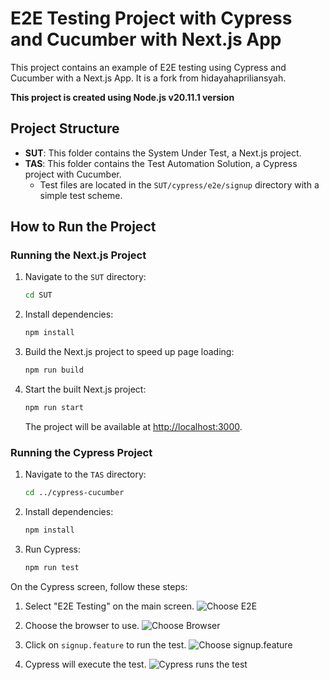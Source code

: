# E2E Testing Project with Cypress and Cucumber with Next.js App

This project contains an example of E2E testing using Cypress and Cucumber with a Next.js App. It is a fork from hidayahapriliansyah. 

**This project is created using Node.js v20.11.1 version**

## Project Structure

- **SUT**: This folder contains the System Under Test, a Next.js project.
- **TAS**: This folder contains the Test Automation Solution, a Cypress project with Cucumber.
  - Test files are located in the `SUT/cypress/e2e/signup` directory with a simple test scheme.

## How to Run the Project

### Running the Next.js Project

1. Navigate to the `SUT` directory:
   ```bash
   cd SUT
   ```
2. Install dependencies:
   ```bash
   npm install
   ```
3. Build the Next.js project to speed up page loading:
   ```bash
   npm run build
   ```
4. Start the built Next.js project:
   ```bash
   npm run start
   ```
   The project will be available at [http://localhost:3000](http://localhost:3000).

### Running the Cypress Project

1. Navigate to the `TAS` directory:
   ```bash
   cd ../cypress-cucumber
   ```
2. Install dependencies:
   ```bash
   npm install
   ```
3. Run Cypress:
   ```bash
   npm run test
   ```
On the Cypress screen, follow these steps:

1. Select "E2E Testing" on the main screen.
  ![Choose E2E](/images/1.png)

2. Choose the browser to use.
  ![Choose Browser](/images/2.png)

3. Click on `signup.feature` to run the test.
  ![Choose signup.feature](/images/3.png)

4. Cypress will execute the test.
  ![Cypress runs the test](/images/4.png)